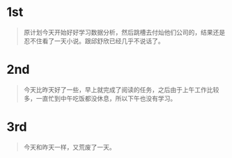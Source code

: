 # 1st
> 原计划今天开始好好学习数据分析，然后跳槽去付灿他们公司的，结果还是忍不住看了一天小说。跟邱舒欣已经几乎不说话了。

# 2nd
> 今天比昨天好了一些，早上就完成了阅读的任务，之后由于上午工作比较多，一直忙到中午吃饭都没休息，所以下午也没有学习。

# 3rd
> 今天和昨天一样，又荒废了一天。

